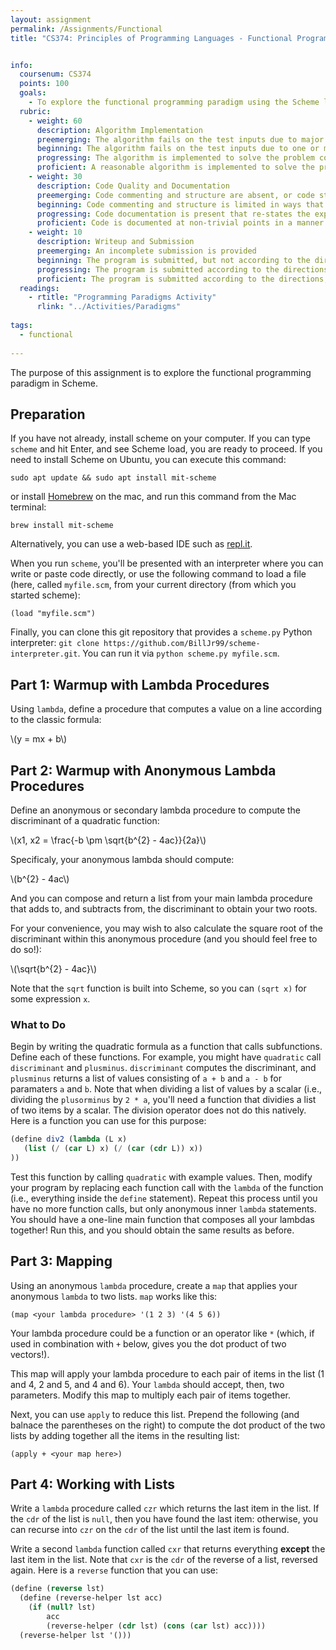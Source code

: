 ```yaml
---
layout: assignment
permalink: /Assignments/Functional
title: "CS374: Principles of Programming Languages - Functional Programming"


info:
  coursenum: CS374
  points: 100
  goals:
    - To explore the functional programming paradigm using the Scheme language
  rubric:
    - weight: 60
      description: Algorithm Implementation
      preemerging: The algorithm fails on the test inputs due to major issues, or the program fails to compile and/or run
      beginning: The algorithm fails on the test inputs due to one or more minor issues
      progressing: The algorithm is implemented to solve the problem correctly according to given test inputs, but would fail if executed in a general case due to a minor issue or omission in the algorithm design or implementation
      proficient: A reasonable algorithm is implemented to solve the problem which correctly solves the problem according to the given test inputs, and would be reasonably expected to solve the problem in the general case
    - weight: 30
      description: Code Quality and Documentation
      preemerging: Code commenting and structure are absent, or code structure departs significantly from best practice, and/or the code departs significantly from the style guide
      beginning: Code commenting and structure is limited in ways that reduce the readability of the program, and/or there are minor departures from the style guide
      progressing: Code documentation is present that re-states the explicit code definitions, and/or code is written that mostly adheres to the style guide
      proficient: Code is documented at non-trivial points in a manner that enhances the readability of the program, and code is written according to the style guide
    - weight: 10
      description: Writeup and Submission
      preemerging: An incomplete submission is provided
      beginning: The program is submitted, but not according to the directions in one or more ways (for example, because it is lacking a readme writeup)
      progressing: The program is submitted according to the directions with a minor omission or correction needed, and with at least superficial responses to the bolded questions throughout
      proficient: The program is submitted according to the directions, including a readme writeup describing the solution, and thoughtful answers to the bolded questions throughout    
  readings:
    - rtitle: "Programming Paradigms Activity"
      rlink: "../Activities/Paradigms"  
      
tags:
  - functional
  
---
```


The purpose of this assignment is to explore the functional programming paradigm in Scheme.

## Preparation

If you have not already, install scheme on your computer.  If you can type `scheme` and hit Enter, and see Scheme load, you are ready to proceed.  If you need to install Scheme on Ubuntu, you can execute this command:

`sudo apt update && sudo apt install mit-scheme`

or install [Homebrew](https://brew.sh) on the mac, and run this command from the Mac terminal:

`brew install mit-scheme`

Alternatively, you can use a web-based IDE such as [repl.it](https://repl.it).

When you run `scheme`, you'll be presented with an interpreter where you can write or paste code directly, or use the following command to load a file (here, called `myfile.scm`, from your current directory (from which you started scheme):

`(load "myfile.scm")`

Finally, you can clone this git repository that provides a `scheme.py` Python interpreter: `git clone https://github.com/BillJr99/scheme-interpreter.git`.  You can run it via `python scheme.py myfile.scm`.

## Part 1: Warmup with Lambda Procedures

Using `lambda`, define a procedure that computes a value on a line according to the classic formula:

<span>\\(y = mx + b\\)</span><br>

## Part 2: Warmup with Anonymous Lambda Procedures

Define an anonymous or secondary lambda procedure to compute the discriminant of a quadratic function:

<span>\\(x1, x2 = \frac{-b \pm \sqrt{b^{2} - 4ac}}{2a}\\)</span><br>

Specificaly, your anonymous lambda should compute:

<span>\\(b^{2} - 4ac\\)</span><br>

And you can compose and return a list from your main lambda procedure that adds to, and subtracts from, the discriminant to obtain your two roots.  

For your convenience, you may wish to also calculate the square root of the discriminant within this anonymous procedure (and you should feel free to do so!):

<span>\\(\sqrt{b^{2} - 4ac}\\)</span><br>

Note that the `sqrt` function is built into Scheme, so you can `(sqrt x)` for some expression `x`.

### What to Do

Begin by writing the quadratic formula as a function that calls subfunctions.  Define each of these functions.  For example, you might have `quadratic` call `discriminant` and `plusminus`.  `discriminant` computes the discriminant, and `plusminus` returns a list of values consisting of `a + b` and `a - b` for paramaters `a` and `b`.  Note that when dividing a list of values by a scalar (i.e., dividing the `plusorminus` by `2 * a`, you'll need a function that dividies a list of two items by a scalar.  The division operator does not do this natively.  Here is a function you can use for this purpose:

```scheme
(define div2 (lambda (L x)
   (list (/ (car L) x) (/ (car (cdr L)) x))
))
```

Test this function by calling `quadratic` with example values.  Then, modify your program by replacing each function call with the `lambda` of the function (i.e., everything inside the `define` statement).  Repeat this process until you have no more function calls, but only anonymous inner `lambda` statements.  You should have a one-line main function that composes all your lambdas together!  Run this, and you should obtain the same results as before. 

## Part 3: Mapping

Using an anonymous `lambda` procedure, create a `map` that applies your anonymous `lambda` to two lists.  `map` works like this:

```
(map <your lambda procedure> '(1 2 3) '(4 5 6))
```

Your lambda procedure could be a function or an operator like `*` (which, if used in combination with `+` below, gives you the dot product of two vectors!).

This map will apply your lambda procedure to each pair of items in the list (1 and 4, 2 and 5, and 4 and 6).  Your `lambda` should accept, then, two parameters.  Modify this map to multiply each pair of items together.

Next, you can use `apply` to reduce this list.  Prepend the following (and balnace the parentheses on the right) to compute the dot product of the two lists by adding together all the items in the resulting list:

```
(apply + <your map here>)
```

## Part 4: Working with Lists

Write a `lambda` procedure called `czr` which returns the last item in the list.  If the `cdr` of the list is `null`, then you have found the last item: otherwise, you can recurse into `czr` on the `cdr` of the list until the last item is found.

Write a second `lambda` function called `cxr` that returns everything **except** the last item in the list.  Note that `cxr` is the `cdr` of the reverse of a list, reversed again.  Here is a `reverse` function that you can use:

```scheme
(define (reverse lst)
  (define (reverse-helper lst acc)
    (if (null? lst)
        acc
        (reverse-helper (cdr lst) (cons (car lst) acc))))
  (reverse-helper lst '()))
```
